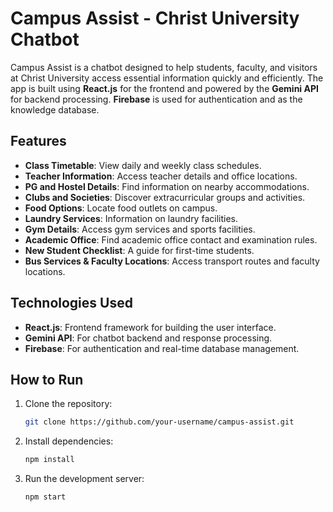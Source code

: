 # Campus Assist - Christ University Chatbot

Campus Assist is a chatbot designed to help students, faculty, and visitors at Christ University access essential information quickly and efficiently. The app is built using **React.js** for the frontend and powered by the **Gemini API** for backend processing. **Firebase** is used for authentication and as the knowledge database.

## Features

- **Class Timetable**: View daily and weekly class schedules.
- **Teacher Information**: Access teacher details and office locations.
- **PG and Hostel Details**: Find information on nearby accommodations.
- **Clubs and Societies**: Discover extracurricular groups and activities.
- **Food Options**: Locate food outlets on campus.
- **Laundry Services**: Information on laundry facilities.
- **Gym Details**: Access gym services and sports facilities.
- **Academic Office**: Find academic office contact and examination rules.
- **New Student Checklist**: A guide for first-time students.
- **Bus Services & Faculty Locations**: Access transport routes and faculty locations.

## Technologies Used

- **React.js**: Frontend framework for building the user interface.
- **Gemini API**: For chatbot backend and response processing.
- **Firebase**: For authentication and real-time database management.

## How to Run

1. Clone the repository:
   ```bash
   git clone https://github.com/your-username/campus-assist.git
2. Install dependencies:
   ```bash
   npm install
3. Run the development server:
   ```bash
   npm start



